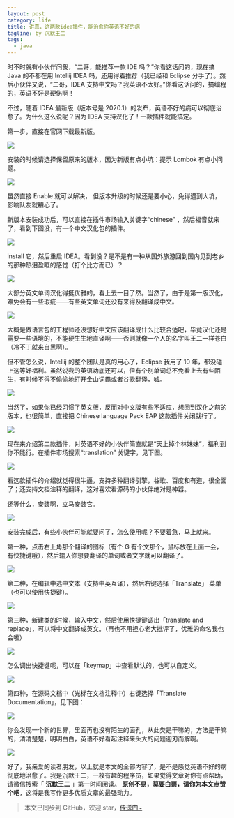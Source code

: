 ```yaml
---
layout: post
category: life
title: 讲真，这两款idea插件，能治愈你英语不好的病
tagline: by 沉默王二
tags: 
  - java
---
```


时不时就有小伙伴问我，“二哥，能推荐一款 IDE 吗？”你看这话问的，现在搞 Java 的不都在用 Intellij IDEA 吗，还用得着推荐（我已经和 Eclipse 分手了）。然后小伙伴又说，“二哥，IDEA 支持中文吗？我英语不太好。”你看这话问的，搞编程的，英语不好是硬伤啊！

<!--more-->

不过，随着 IDEA 最新版（版本号是 2020.1）的发布，英语不好的病可以彻底治愈了。为什么这么说呢？因为 IDEA 支持汉化了！一款插件就能搞定。

第一步，直接在官网下载最新版。


![](http://www.itwanger.com/assets/images/2020/04/java-idea-yingyu-chajian-01.png)


安装的时候请选择保留原来的版本，因为新版有点小坑：提示 Lombok 有点小问题。

![](http://www.itwanger.com/assets/images/2020/04/java-idea-yingyu-chajian-02.png)

虽然直接 Enable 就可以解决， 但版本升级的时候还是要小心，免得遇到大坑，影响队友就糟心了。

新版本安装成功后，可以直接在插件市场输入关键字“chinese” ，然后福音就来了，看到下图没，有一个中文汉化包的插件。

![](http://www.itwanger.com/assets/images/2020/04/java-idea-yingyu-chajian-03.png)

install 它，然后重启 IDEA。看到没？是不是有一种从国外旅游回到国内见到老乡的那种热泪盈眶的感觉（打个比方而已）？

![](http://www.itwanger.com/assets/images/2020/04/java-idea-yingyu-chajian-04.png)

大部分英文单词汉化得挺优雅的，看上去一目了然。当然了，由于是第一版汉化，难免会有一些瑕疵——有些英文单词还没有来得及翻译成中文。

![](http://www.itwanger.com/assets/images/2020/04/java-idea-yingyu-chajian-05.png)

大概是做语言包的工程师还没想好中文应该翻译成什么比较合适吧，毕竟汉化还是需要一些语境的，不能硬生生地直译啊——否则就像一个人的名字叫王二一样苍白（冷不丁就来自黑啊）。

但不管怎么说，Intellij 的整个团队是真的用心了，Eclipse 我用了 10 年，都没碰上这等好福利。虽然说我的英语功底还可以，但有个别单词总不免看上去有些陌生，有时候不得不偷偷地打开金山词霸或者谷歌翻译，嘘。

![](http://www.itwanger.com/assets/images/2020/04/java-idea-yingyu-chajian-06.gif)

当然了，如果你已经习惯了英文版，反而对中文版有些不适应，想回到汉化之前的版本，也很简单，直接把 Chinese language Pack EAP 这款插件关闭就行了。

![](http://www.itwanger.com/assets/images/2020/04/java-idea-yingyu-chajian-07.png)

现在来介绍第二款插件，对英语不好的小伙伴简直就是“天上掉个林妹妹”，福利到你不能行。在插件市场搜索“translation” 关键字，见下图。

![](http://www.itwanger.com/assets/images/2020/04/java-idea-yingyu-chajian-08.png)

看这款插件的介绍就觉得很牛逼，支持多种翻译引擎，谷歌、百度和有道，很全面了；还支持文档注释的翻译，这对喜欢看源码的小伙伴绝对是神器。

还等什么，安装啊，立马安装它。

![](http://www.itwanger.com/assets/images/2020/04/java-idea-yingyu-chajian-09.png)

安装完成后，有些小伙伴可能就要问了，怎么使用呢？不要着急，马上就来。

第一种，点击右上角那个翻译的图标（有个 G 有个文那个，鼠标放在上面一会，有快捷键哦），然后输入你想要翻译的单词或者文字就可以翻译了。

![](http://www.itwanger.com/assets/images/2020/04/java-idea-yingyu-chajian-10.png)

第二种，在编辑中选中文本（支持中英互译），然后右键选择「Translate」 菜单（也可以使用快捷键）。

![](http://www.itwanger.com/assets/images/2020/04/java-idea-yingyu-chajian-11.png)

第三种，新建类的时候，输入中文，然后使用快捷键调出「translate and replace」，可以将中文翻译成英文。（再也不用担心老大批评了，优雅的命名我也会啦）

![](http://www.itwanger.com/assets/images/2020/04/java-idea-yingyu-chajian-12.png)

怎么调出快捷键呢，可以在「keymap」中查看默认的，也可以自定义。

![](http://www.itwanger.com/assets/images/2020/04/java-idea-yingyu-chajian-13.png)

第四种，在源码文档中（光标在文档注释中）右键选择「Translate Documentation」，见下图：

![](http://www.itwanger.com/assets/images/2020/04/java-idea-yingyu-chajian-14.png)

你会发现一个新的世界，里面再也没有陌生的面孔，从此类是干嘛的，方法是干嘛的，清清楚楚，明明白白，英语不好看起注释来头大的问题迎刃而解啊。

![](http://www.itwanger.com/assets/images/2020/04/java-idea-yingyu-chajian-15.png)

好了，我亲爱的读者朋友，以上就是本文的全部内容了，是不是感觉英语不好的病彻底地治愈了。我是沉默王二，一枚有趣的程序员，如果觉得文章对你有点帮助，请微信搜索「 **沉默王二** 」第一时间阅读。 **原创不易，莫要白票，请你为本文点赞个吧**，这将是我写作更多优质文章的最强动力。

>本文已同步到 GitHub，欢迎 star，[传送门~](https://github.com/qinggee/itwanger.github.io)
